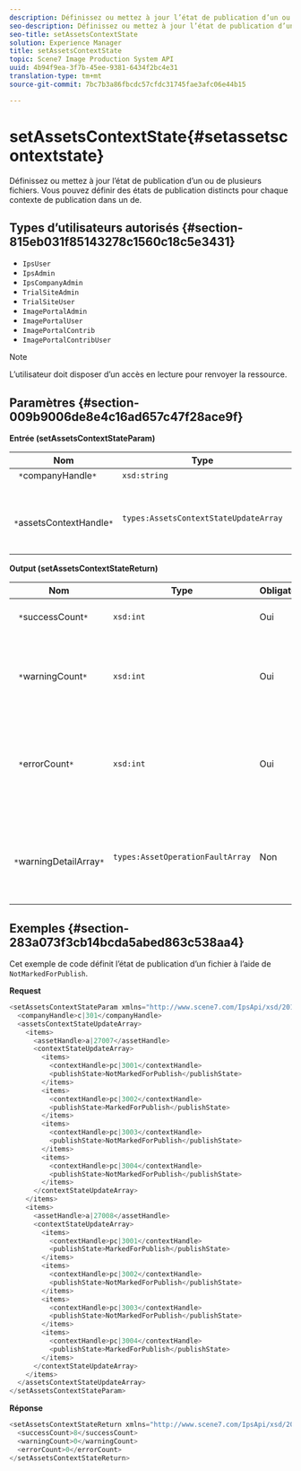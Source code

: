 ```yaml
---
description: Définissez ou mettez à jour l’état de publication d’un ou de plusieurs fichiers. Vous pouvez définir des états de publication distincts pour chaque contexte de publication dans un  de.
seo-description: Définissez ou mettez à jour l’état de publication d’un ou de plusieurs fichiers. Vous pouvez définir des états de publication distincts pour chaque contexte de publication dans un  de.
seo-title: setAssetsContextState
solution: Experience Manager
title: setAssetsContextState
topic: Scene7 Image Production System API
uuid: 4b94f9ea-3f7b-45ee-9381-6434f2bc4e31
translation-type: tm+mt
source-git-commit: 7bc7b3a86fbcdc57cfdc31745fae3afc06e44b15

---
```



# setAssetsContextState{#setassetscontextstate}

Définissez ou mettez à jour l’état de publication d’un ou de plusieurs fichiers. Vous pouvez définir des états de publication distincts pour chaque contexte de publication dans un  de.

## Types d’utilisateurs autorisés {#section-815eb031f85143278c1560c18c5e3431}

* `IpsUser`
* `IpsAdmin`
* `IpsCompanyAdmin`
* `TrialSiteAdmin`
* `TrialSiteUser`
* `ImagePortalAdmin`
* `ImagePortalUser`
* `ImagePortalContrib`
* `ImagePortalContribUser`

>[!NOTE]
>
>L’utilisateur doit disposer d’un accès en lecture pour renvoyer la ressource.

## Paramètres {#section-009b9006de8e4c16ad657c47f28ace9f}

**Entrée (setAssetsContextStateParam)**

| Nom | Type | Obligatoire | Description |
|---|---|---|---|
| ` *`companyHandle`*` | `xsd:string` | Oui | Pose le . |
| ` *`assetsContextHandle`*` | `types:AssetsContextStateUpdateArray` | Oui | Tableau de ressources et de leurs nouveaux états de publication. |

**Output (setAssetsContextStateReturn)**

| Nom | Type | Obligatoire | Description |
|---|---|---|---|
| ` *`successCount`*` | `xsd:int` | Oui | Le nombre de fichiers a bien changé. |
| ` *`warningCount`*` | `xsd:int` | Oui | Nombre d’avertissements générés lorsque l’opération tentait de modifier des ressources. |
| ` *`errorCount`*` | `xsd:int` | Oui | Nombre d’erreurs générées lorsque l’opération tentait de modifier des fichiers. |
| ` *`warningDetailArray`*` | `types:AssetOperationFaultArray` | Non | Tableau des erreurs générées par les ressources lorsque l’opération tentait de les modifier. |

## Exemples {#section-283a073f3cb14bcda5abed863c538aa4}

Cet exemple de code définit l’état de publication d’un fichier à l’aide de `NotMarkedForPublish`.

**Request**

```java
<setAssetsContextStateParam xmlns="http://www.scene7.com/IpsApi/xsd/2011-11-04">
  <companyHandle>c|301</companyHandle>
  <assetsContextStateUpdateArray>
    <items>
      <assetHandle>a|27007</assetHandle>
      <contextStateUpdateArray>
        <items>
          <contextHandle>pc|3001</contextHandle>
          <publishState>NotMarkedForPublish</publishState>
        </items>
        <items>
          <contextHandle>pc|3002</contextHandle>
          <publishState>MarkedForPublish</publishState>
        </items>
        <items>
          <contextHandle>pc|3003</contextHandle>
          <publishState>NotMarkedForPublish</publishState>
        </items>
        <items>
          <contextHandle>pc|3004</contextHandle>
          <publishState>NotMarkedForPublish</publishState>
        </items>
      </contextStateUpdateArray>
    </items>
    <items>
      <assetHandle>a|27008</assetHandle>
      <contextStateUpdateArray>
        <items>
          <contextHandle>pc|3001</contextHandle>
          <publishState>MarkedForPublish</publishState>
        </items>
        <items>
          <contextHandle>pc|3002</contextHandle>
          <publishState>NotMarkedForPublish</publishState>
        </items>
        <items>
          <contextHandle>pc|3003</contextHandle>
          <publishState>NotMarkedForPublish</publishState>
        </items>
        <items>
          <contextHandle>pc|3004</contextHandle>
          <publishState>MarkedForPublish</publishState>
        </items>
      </contextStateUpdateArray>
    </items>
  </assetsContextStateUpdateArray>
</setAssetsContextStateParam>
```

**Réponse**

```java
<setAssetsContextStateReturn xmlns="http://www.scene7.com/IpsApi/xsd/2011-11-04-beta">
  <successCount>8</successCount>
  <warningCount>0</warningCount>
  <errorCount>0</errorCount>
</setAssetsContextStateReturn>
```

